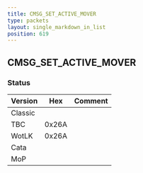```yaml
---
title: CMSG_SET_ACTIVE_MOVER
type: packets
layout: single_markdown_in_list
position: 619
---
```


## CMSG_SET_ACTIVE_MOVER

### Status

Version    | Hex        | Comment
---------- | ---------- | ---------- 
Classic    |            |
TBC        | 0x26A      | 
WotLK      | 0x26A      | 
Cata       |            |
MoP        |            |